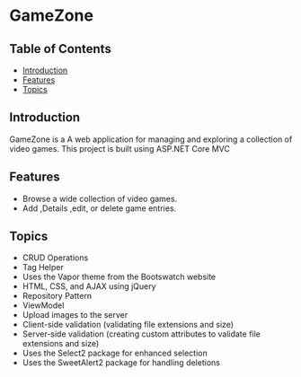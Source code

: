 # GameZone

## Table of Contents
- [Introduction](#introduction)
- [Features](#features)
- [Topics](#topics)
  
## Introduction
GameZone is a A web application for managing and exploring a collection of video games. This project is built using ASP.NET Core MVC

## Features
- Browse a wide collection of video games.
- Add ,Details ,edit, or delete game entries.

## Topics
- CRUD Operations
- Tag Helper
- Uses the Vapor theme from the Bootswatch website
- HTML, CSS, and AJAX using jQuery
- Repository Pattern
- ViewModel
- Upload images to the server
- Client-side validation (validating file extensions and size)
- Server-side validation (creating custom attributes to validate file extensions and size)
- Uses the Select2 package for enhanced selection
- Uses the SweetAlert2 package for handling deletions
